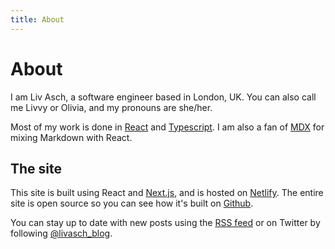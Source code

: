 ```yaml
---
title: About
---
```


# About

I am Liv Asch, a software engineer based in London, UK. You can also
call me Livvy or Olivia, and my pronouns are she/her.

Most of my work is done in [React](https://reactjs.org) and
[Typescript](https://www.typescriptlang.org). I am also a fan of
[MDX](https://mdxjs.com) for mixing Markdown with React.

## The site

This site is built using React and [Next.js](https://nextjs.org), and is hosted
on [Netlify](https://netlify.com). The entire site is open source so you can see
how it's built on [Github](https://github.com/olivvysaur/livasch.com).

You can stay up to date with new posts using the [RSS feed](/atom.xml) or on
Twitter by following [@livasch_blog](https://twitter.com/livasch_blog).
